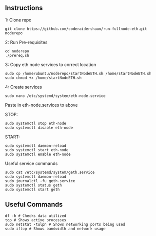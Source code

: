 ## Instructions

1: Clone repo

```shell
git clone https://github.com/coderaidershaun/run-fullnode-eth.git noderepo
```

2: Run Pre-requisites

```shell
cd noderepo
./prereq.sh
```

3: Copy eth node services to correct location

```shell
sudo cp /home/ubuntu/noderepo/startNodeETH.sh /home/startNodeETH.sh
sudo chmod +x /home/startNodeETH.sh
```

4: Create services

```shell
sudo nano /etc/systemd/system/eth-node.service
```

Paste in eth-node.services to above

STOP:

```shell
sudo systemctl stop eth-node
sudo systemctl disable eth-node
```

START:

```shell
sudo systemctl daemon-reload
sudo systemctl start eth-node
sudo systemctl enable eth-node
```

Useful service commands

```shell
sudo cat /etc/systemd/system/geth.service
sudo systemctl daemon-reload
sudo journalctl -fu geth.service
sudo systemctl status geth
sudo systemctl start geth
```

## Useful Commands

```shell
df -h # Checks data utilized
top # Shows active processes
sudo netstat -tulpn # Shows networking ports being used
sudo iftop # Shows bandwidth and network usage
```
